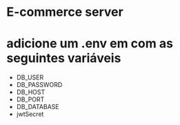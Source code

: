 # E-commerce server

# adicione um .env em com as seguintes variáveis
- DB_USER
- DB_PASSWORD
- DB_HOST
- DB_PORT
- DB_DATABASE
- jwtSecret
